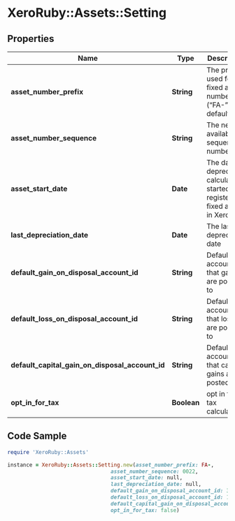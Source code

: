 # XeroRuby::Assets::Setting

## Properties

Name | Type | Description | Notes
------------ | ------------- | ------------- | -------------
**asset_number_prefix** | **String** | The prefix used for fixed asset numbers (“FA-” by default) | [optional] 
**asset_number_sequence** | **String** | The next available sequence number | [optional] 
**asset_start_date** | **Date** | The date depreciation calculations started on registered fixed assets in Xero | [optional] 
**last_depreciation_date** | **Date** | The last depreciation date | [optional] 
**default_gain_on_disposal_account_id** | **String** | Default account that gains are posted to | [optional] 
**default_loss_on_disposal_account_id** | **String** | Default account that losses are posted to | [optional] 
**default_capital_gain_on_disposal_account_id** | **String** | Default account that capital gains are posted to | [optional] 
**opt_in_for_tax** | **Boolean** | opt in for tax calculation | [optional] 

## Code Sample

```ruby
require 'XeroRuby::Assets'

instance = XeroRuby::Assets::Setting.new(asset_number_prefix: FA-,
                                 asset_number_sequence: 0022,
                                 asset_start_date: null,
                                 last_depreciation_date: null,
                                 default_gain_on_disposal_account_id: 346ddb97-739a-4274-b43b-66aa3218d17c,
                                 default_loss_on_disposal_account_id: 1b798541-24e2-4855-9309-c023a0b576f3,
                                 default_capital_gain_on_disposal_account_id: 6d6a0bdb-e118-45d8-a023-2ad617ec1cb7,
                                 opt_in_for_tax: false)
```


